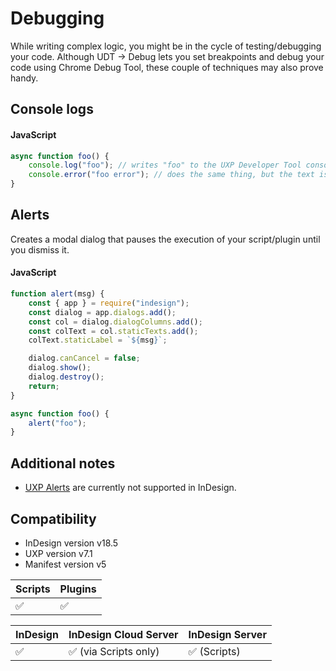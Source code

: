 
# Debugging

While writing complex logic, you might be in the cycle of testing/debugging your code. Although UDT -> Debug lets you set breakpoints and debug your code using Chrome Debug Tool, these couple of techniques may also prove handy.


## Console logs

<CodeBlock slots="heading, code" repeat="1" languages="JavaScript" />

#### JavaScript
```js
async function foo() {
    console.log("foo"); // writes "foo" to the UXP Developer Tool console.
    console.error("foo error"); // does the same thing, but the text is shown in red so errors are more easily seen.
}
```

## Alerts
Creates a modal dialog that pauses the execution of your script/plugin until you dismiss it. <!-- // TODO verify this statement -->

<CodeBlock slots="heading, code" repeat="1" languages="JavaScript" />

#### JavaScript

```js
function alert(msg) {
    const { app } = require("indesign");
    const dialog = app.dialogs.add();
    const col = dialog.dialogColumns.add();
    const colText = col.staticTexts.add();
    colText.staticLabel = `${msg}`;

    dialog.canCancel = false;
    dialog.show();
    dialog.destroy();
    return;
}

async function foo() {
    alert("foo"); 
}
```

## Additional notes
- [UXP Alerts](/indesign/uxp/reference/uxp-api/reference-js/Global%20Members/HTML%20DOM/alert/) are currently not supported in InDesign.

## Compatibility

- InDesign version v18.5
- UXP version v7.1
- Manifest version v5

| Scripts | Plugins |
| ------- | ------- |
| ✅      |  ✅     |

| InDesign | InDesign Cloud Server | InDesign Server |
| -------- | --------------------- | -------------- |
| ✅       | ✅ (via Scripts only)  | ✅ (Scripts) |






